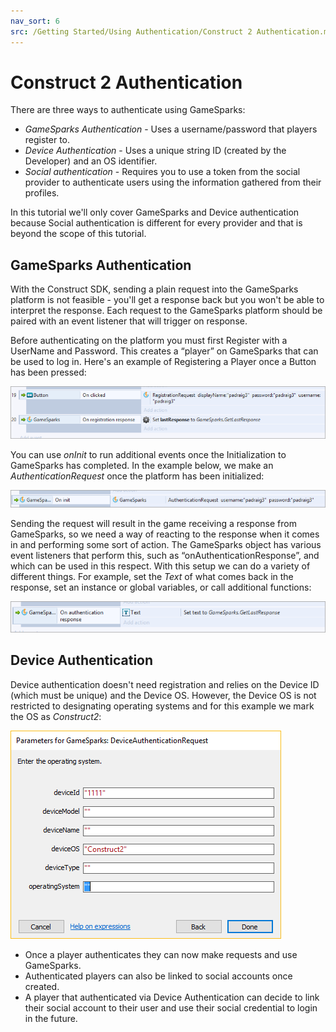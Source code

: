 ```yaml
---
nav_sort: 6
src: /Getting Started/Using Authentication/Construct 2 Authentication.md
---
```


# Construct 2 Authentication

There are three ways to authenticate using GameSparks:

* *GameSparks Authentication* - Uses a username/password that players register to.
* *Device Authentication* - Uses a unique string ID (created by the Developer) and an OS identifier.
* *Social authentication* - Requires you to use a token from the social provider to authenticate users using the information gathered from their profiles.

In this tutorial we'll only cover GameSparks and Device authentication because Social authentication is different for every provider and that is beyond the scope of this tutorial.

## GameSparks Authentication

With the Construct SDK, sending a plain request into the GameSparks platform is not feasible - you'll get a response back but you won't be able to interpret the response. Each request to the GameSparks platform should be paired with an event listener that will trigger on response.

Before authenticating on the platform you must first Register with a UserName and Password. This creates a “player” on GameSparks that can be used to log in. Here's an example of Registering a Player once a Button has been pressed:

![l](img/Con2/1.png)

You can use *onInit* to run additional events once the Initialization to GameSparks has completed. In the example below, we make an *AuthenticationRequest* once the platform has been initialized:

![l](img/Con2/2.png)

Sending the request will result in the game receiving a response from GameSparks, so we need a way of reacting to the response when it comes in and performing some sort of action. The GameSparks object has various event listeners that perform this, such as “onAuthenticationResponse”, and which can be used in this respect. With this setup we can do a variety of different things. For example, set the *Text* of what comes back in the response, set an instance or global variables, or call additional functions:

![l](img/Con2/3.png)

## Device Authentication

Device authentication doesn't need registration and relies on the Device ID (which must be unique) and the Device OS. However, the Device OS is not restricted to designating operating systems and for this example we mark the OS as *Construct2*:

![l](img/Con2/4.png)

* Once a player authenticates they can now make requests and use GameSparks.
* Authenticated players can also be linked to social accounts once created.
* A player that authenticated via Device Authentication can decide to link their social account to their user and use their social credential to login in the future.
